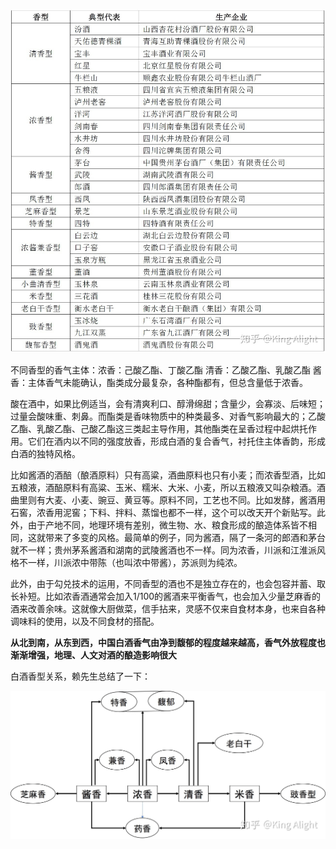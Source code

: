 ![](./各香型白酒代表.jpg)

不同香型的香气主体：浓香：己酸乙酯、丁酸乙酯
清香：乙酸乙酯、乳酸乙酯
酱香：主体香气未能确认，酯类成分最复杂，各种酯都有，但总含量低于浓香。

酸在酒中，如果比例适当，会有清爽利口、醇滑绵甜；含量少，会寡淡、后味短；过量会酸味重、刺鼻。而酯类是香味物质中的种类最多、对香气影响最大的；乙酸乙酯、乳酸乙酯、己酸乙酯这三类起主导作用，其他酯类在呈香过程中起烘托作用。它们在酒内以不同的强度放香，形成白酒的复合香气，衬托住主体香韵，形成白酒的独特风格。

比如酱酒的酒醅（酿酒原料）只有高粱，酒曲原料也只有小麦；而浓香型酒，比如五粮液，酒醅原料有高粱、玉米、糯米、大米、小麦，所以五粮液又叫杂粮酒。酒曲里则有大麦、小麦、豌豆、黄豆等。原料不同，工艺也不同。比如发酵，酱酒用石窖，浓香用泥窖；下料、拌料、蒸馏也都不一样，这个可以改天开个新贴写。此外，由于产地不同，地理环境有差别，微生物、水、粮食形成的酿造体系皆不相同，这就带来了多变的风格。最简单的例子，同为酱酒，隔了一条河的郎酒和茅台就不一样；贵州茅系酱酒和湖南的武陵酱酒也不一样。同为浓香，川派和江淮派风格不一样，川派浓中带陈（也叫浓中带酱），苏派则为纯浓。

此外，由于勾兑技术的运用，不同香型的酒也不是独立存在的，也会包容并蓄、取长补短。比如浓香酒通常会加入1/100的酱酒来平衡香气，也会加入少量芝麻香的酒来改善余味。这就像大厨做菜，信手拈来，灵感不仅来自食材本身，也来自各种调味料的使用，以及不同食材的搭配。

**从北到南，从东到西，中国白酒香气由净到馥郁的程度越来越高，香气外放程度也渐渐增强，地理、人文对酒的酿造影响很大**

白酒香型关系，赖先生总结了一下：

![](./白酒关系.jpg)

